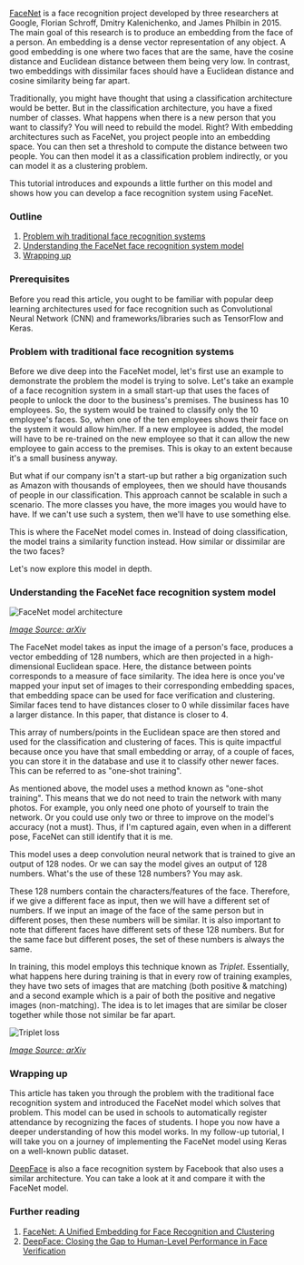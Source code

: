 [FaceNet](https://arxiv.org/abs/1503.03832) is a face recognition project developed by three researchers at Google, Florian Schroff, Dmitry Kalenichenko, and James Philbin in 2015. The main goal of this research is to produce an embedding from the face of a person. An embedding is a dense vector representation of any object. A good embedding is one where two faces that are the same, have the cosine distance and Euclidean distance between them being very low. In contrast, two embeddings with dissimilar faces should have a Euclidean distance and cosine similarity being far apart. 

Traditionally, you might have thought that using a classification architecture would be better. But in the classification architecture, you have a fixed number of classes. What happens when there is a new person that you want to classify? You will need to rebuild the model. Right? With embedding architectures such as FaceNet, you project people into an embedding space. You can then set a threshold to compute the distance between two people. You can then model it as a classification problem indirectly, or you can model it as a clustering problem. 

This tutorial introduces and expounds a little further on this model and shows how you can develop a face recognition system using FaceNet.

### Outline

1. [Problem wih traditional face recognition systems](#problem-with-traditional-recognition-systems)
2. [Understanding the FaceNet face recognition system model](#understanding-the-facenet-face-recognition-system-model)
3. [Wrapping up](#wrapping-up)

### Prerequisites

Before you read this article, you ought to be familiar with popular deep learning architectures used for face recognition such as Convolutional Neural Network (CNN) and frameworks/libraries such as TensorFlow and Keras.

### Problem with traditional face recognition systems

Before we dive deep into the FaceNet model, let's first use an example to demonstrate the problem the model is trying to solve. Let's take an example of a face recognition system in a small start-up that uses the faces of people to unlock the door to the business's premises. The business has 10 employees. So, the system would be trained to classify only the 10 employee's faces. So, when one of the ten employees shows their face on the system it would allow him/her. If a new employee is added, the model will have to be re-trained on the new employee so that it can allow the new employee to gain access to the premises. This is okay to an extent because it's a small business anyway.

But what if our company isn't a start-up but rather a big organization such as Amazon with thousands of employees, then we should have thousands of people in our classification. This approach cannot be scalable in such a scenario. The more classes you have, the more images you would have to have. If we can't use such a system, then we'll have to use something else.

This is where the FaceNet model comes in. Instead of doing classification, the model trains a similarity function instead. How similar or dissimilar are the two faces? 

Let's now explore this model in depth. 

### Understanding the FaceNet face recognition system model

![FaceNet model architecture](/engineering-education/facenet-a-unified-embedding-for-face-recognition-and-clustering/facenet-model-architecture.png)

*[Image Source: arXiv](https://arxiv.org/pdf/1503.03832.pdf)*

The FaceNet model takes as input the image of a person's face, produces a vector embedding of 128 numbers, which are then projected in a high-dimensional Euclidean space. Here, the distance between points corresponds to a measure of face similarity. The idea here is once you've mapped your input set of images to their corresponding embedding spaces, that embedding space can be used for face verification and clustering. Similar faces tend to have distances closer to 0 while dissimilar faces have a larger distance. In this paper, that distance is closer to 4. 

This array of numbers/points in the Euclidean space are then stored and used for the classification and clustering of faces. This is quite impactful because once you have that small embedding or array, of a couple of faces, you can store it in the database and use it to classify other newer faces. This can be referred to as "one-shot training".

As mentioned above, the model uses a method known as "one-shot training". This means that we do not need to train the network with many photos. For example, you only need one photo of yourself to train the network. Or you could use only two or three to improve on the model's accuracy (not a must). Thus, if I'm captured again, even when in a different pose, FaceNet can still identify that it is me.

This model uses a deep convolution neural network that is trained to give an output of 128 nodes. Or we can say the model gives an output of 128 numbers. What's the use of these 128 numbers? You may ask.

These 128 numbers contain the characters/features of the face. Therefore, if we give a different face as input, then we will have a different set of numbers. If we input an image of the face of the same person but in different poses, then these numbers will be similar. It is also important to note that different faces have different sets of these 128 numbers. But for the same face but different poses, the set of these numbers is always the same. 

In training, this model employs this technique known as *Triplet*. Essentially, what happens here during training is that in every row of training examples, they have two sets of images that are matching (both positive & matching) and a second example which is a pair of both the positive and negative images (non-matching). The idea is to let images that are similar be closer together while those not similar be far apart.

![Triplet loss](/engineering-education/facenet-a-unified-embedding-for-face-recognition-and-clustering/triplet-loss.png)

*[Image Source: arXiv](https://arxiv.org/pdf/1503.03832.pdf)*

### Wrapping up

This article has taken you through the problem with the traditional face recognition system and introduced the FaceNet model which solves that problem. This model can be used in schools to automatically register attendance by recognizing the faces of students. I hope you now have a deeper understanding of how this model works. In my follow-up tutorial, I will take you on a journey of implementing the FaceNet model using Keras on a well-known public dataset. 

[DeepFace](https://research.fb.com/publications/deepface-closing-the-gap-to-human-level-performance-in-face-verification/) is also a face recognition system by Facebook that also uses a similar architecture. You can take a look at it and compare it with the FaceNet model. 

### Further reading

1. [FaceNet: A Unified Embedding for Face Recognition and Clustering](https://arxiv.org/abs/1503.03832)
2. [DeepFace: Closing the Gap to Human-Level Performance in Face Verification](https://research.fb.com/publications/deepface-closing-the-gap-to-human-level-performance-in-face-verification/)